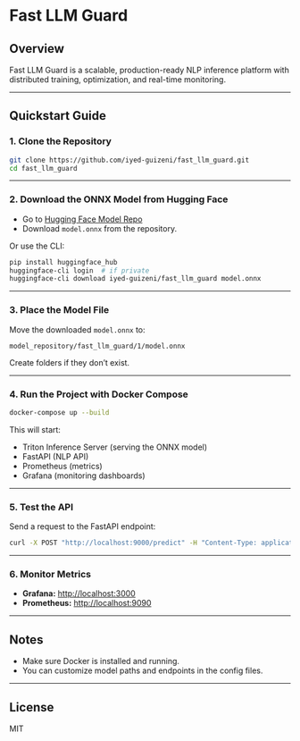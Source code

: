 # Fast LLM Guard

## Overview

Fast LLM Guard is a scalable, production-ready NLP inference platform with distributed training, optimization, and real-time monitoring.

---

## Quickstart Guide

### 1. Clone the Repository

```bash
git clone https://github.com/iyed-guizeni/fast_llm_guard.git
cd fast_llm_guard
```

---

### 2. Download the ONNX Model from Hugging Face

- Go to [Hugging Face Model Repo](https://huggingface.co/iyed-guizeni/fast_llm_guard)
- Download `model.onnx` from the repository.

Or use the CLI:

```bash
pip install huggingface_hub
huggingface-cli login  # if private
huggingface-cli download iyed-guizeni/fast_llm_guard model.onnx
```

---

### 3. Place the Model File

Move the downloaded `model.onnx` to:

```
model_repository/fast_llm_guard/1/model.onnx
```

Create folders if they don’t exist.

---

### 4. Run the Project with Docker Compose

```bash
docker-compose up --build
```

This will start:

- Triton Inference Server (serving the ONNX model)
- FastAPI (NLP API)
- Prometheus (metrics)
- Grafana (monitoring dashboards)

---

### 5. Test the API

Send a request to the FastAPI endpoint:

```bash
curl -X POST "http://localhost:9000/predict" -H "Content-Type: application/json" -d '{"texts": ["Your input text here"]}'
```

---

### 6. Monitor Metrics

- **Grafana:** [http://localhost:3000](http://localhost:3000)
- **Prometheus:** [http://localhost:9090](http://localhost:9090)

---

## Notes

- Make sure Docker is installed and running.
- You can customize model paths and endpoints in the config files.

---

## License

MIT
